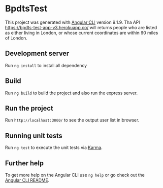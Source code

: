 # BpdtsTest

This project was generated with [Angular CLI](https://github.com/angular/angular-cli) version 9.1.9. 
Tha API https://bpdts-test-app-v3.herokuapp.co/ will returns people who are listed as either living in London, or whose current coordinates are within 60 miles of London.

## Development server

Run `ng install` to install all dependency

## Build

Run `ng build` to build the project and also run the express server. 

## Run the project

Run `http://localhost:3000/` to see the output user list in browser. 


## Running unit tests

Run `ng test` to execute the unit tests via [Karma](https://karma-runner.github.io).

## Further help

To get more help on the Angular CLI use `ng help` or go check out the [Angular CLI README](https://github.com/angular/angular-cli/blob/master/README.md).

